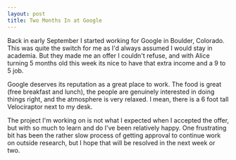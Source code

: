 ```yaml
---
layout: post
title: Two Months In at Google
---
```

Back in early September I started working for Google in Boulder, Colorado. This was quite the switch for me
as I'd always assumed I would stay in academia. But they made me an offer I couldn't refuse, and with Alice
turning 5 months old this week its nice to have that extra income and a 9 to 5 job.

Google deserves its reputation as a great place to work. The food is great (free breakfast and lunch),
the people are genuinely interested in doing things right, and the atmosphere is very relaxed. I mean,
there is a 6 foot tall Velociraptor next to my desk.

The project I'm working on is not what I expected when I accepted the offer, but with so much to learn
and do I've been relatively happy. One frustrating bit has been the rather slow process of getting
approval to continue work on outside research, but I hope that will be resolved in the next week or two.

